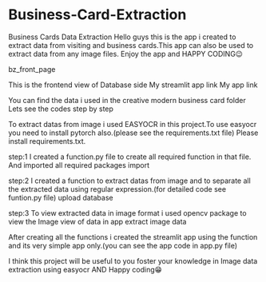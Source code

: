# Business-Card-Extraction
Business Cards Data Extraction
Hello guys this is the app i created to extract data from visiting and business cards.This app can also be used to extract data from any image files. Enjoy the app and HAPPY CODING😉

bz_front_page

This is the frontend view of Database side
My streamlit app link
My app link

You can find the data i used in the creative modern business card folder
Lets see the codes step by step

To extract datas from image i used EASYOCR in this project.To use easyocr you need to install pytorch also.(please see the requirements.txt file)
Please install requirements.txt.

step:1
I created a function.py file to create all required function in that file. And imported all required packages import

step:2
I created a function to extract datas from image and to separate all the extracted data using regular expression.(for detailed code see funtion.py file) upload database

step:3
To view extracted data in image format i used opencv package to view the Image view of data in app extract image data

After creating all the functions i created the streamlit app using the function and its very simple app only.(you can see the app code in app.py file)

I think this project will be useful to you foster your knowledge in Image data extraction using easyocr AND Happy coding😁
